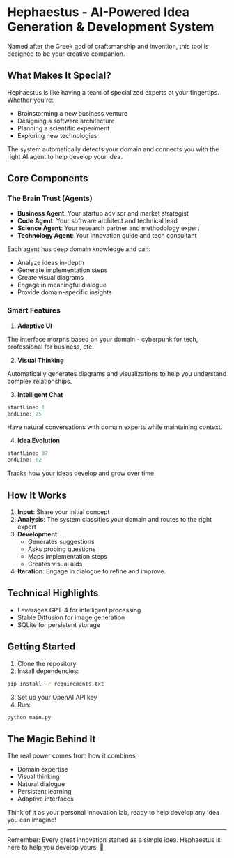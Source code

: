# Hephaestus - AI-Powered Idea Generation & Development System

Named after the Greek god of craftsmanship and invention, this tool is designed to be your creative companion.

## What Makes It Special?

Hephaestus is like having a team of specialized experts at your fingertips. Whether you're:
- Brainstorming a new business venture
- Designing a software architecture
- Planning a scientific experiment
- Exploring new technologies

The system automatically detects your domain and connects you with the right AI agent to help develop your idea.

## Core Components

### The Brain Trust (Agents)
- **Business Agent**: Your startup advisor and market strategist
- **Code Agent**: Your software architect and technical lead
- **Science Agent**: Your research partner and methodology expert 
- **Technology Agent**: Your innovation guide and tech consultant

Each agent has deep domain knowledge and can:
- Analyze ideas in-depth
- Generate implementation steps
- Create visual diagrams
- Engage in meaningful dialogue
- Provide domain-specific insights

### Smart Features

1. **Adaptive UI**

The interface morphs based on your domain - cyberpunk for tech, professional for business, etc.

2. **Visual Thinking**

Automatically generates diagrams and visualizations to help you understand complex relationships.

3. **Intelligent Chat**
```python:src/data/chat_history.py
startLine: 1
endLine: 25
```
Have natural conversations with domain experts while maintaining context.

4. **Idea Evolution**
```python:src/core/idea_processor.py
startLine: 37
endLine: 62
```
Tracks how your ideas develop and grow over time.

## How It Works

1. **Input**: Share your initial concept
2. **Analysis**: The system classifies your domain and routes to the right expert
3. **Development**: 
   - Generates suggestions
   - Asks probing questions
   - Maps implementation steps
   - Creates visual aids
4. **Iteration**: Engage in dialogue to refine and improve

## Technical Highlights

- Leverages GPT-4 for intelligent processing
- Stable Diffusion for image generation
- SQLite for persistent storage

## Getting Started

1. Clone the repository
2. Install dependencies:
```bash
pip install -r requirements.txt
```
3. Set up your OpenAI API key
4. Run:
```bash
python main.py
```

## The Magic Behind It

The real power comes from how it combines:
- Domain expertise
- Visual thinking
- Natural dialogue
- Persistent learning
- Adaptive interfaces

Think of it as your personal innovation lab, ready to help develop any idea you can imagine!

---

Remember: Every great innovation started as a simple idea. Hephaestus is here to help you develop yours! 🚀